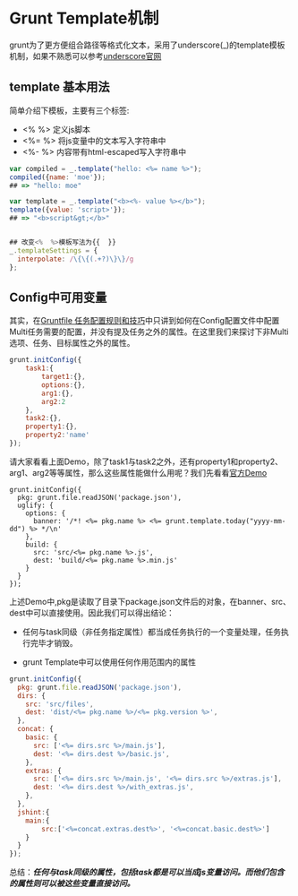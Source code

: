 # Grunt Template机制

grunt为了更方便组合路径等格式化文本，采用了underscore(_)的template模板机制，如果不熟悉可以参考[underscore官网](http://underscorejs.org/#template)

## template 基本用法

简单介绍下模板，主要有三个标签:
+ <% %> 定义js脚本
+ <%= %> 将js变量中的文本写入字符串中
+ <%- %>  内容带有html-escaped写入字符串中

```javascript
var compiled = _.template("hello: <%= name %>");
compiled({name: 'moe'});
## => "hello: moe"

var template = _.template("<b><%- value %></b>");
template({value: 'script>'});
## => "<b>script&gt;</b>"


## 改变<%  %>模板写法为{{  }}
_.templateSettings = {
  interpolate: /\{\{(.+?)\}\}/g
};

```

## Config中可用变量

其实，在[Gruntfile 任务配置规则和技巧](config_rule_skill.md)中只讲到如何在Config配置文件中配置Multi任务需要的配置，并没有提及任务之外的属性。在这里我们来探讨下非Multi选项、任务、目标属性之外的属性。

```javascript
grunt.initConfig({
	task1:{
		target1:{},
		options:{},
		arg1:{},
		arg2:2
	},
	task2:{},
	property1:{},
	property2:'name'
});
```

请大家看看上面Demo，除了task1与task2之外，还有property1和property2、arg1、arg2等等属性，那么这些属性能做什么用呢？我们先看看[官方Demo](http://gruntjs.com/getting-started)

```
grunt.initConfig({
  pkg: grunt.file.readJSON('package.json'),
  uglify: {
    options: {
      banner: '/*! <%= pkg.name %> <%= grunt.template.today("yyyy-mm-dd") %> */\n'
    },
    build: {
      src: 'src/<%= pkg.name %>.js',
      dest: 'build/<%= pkg.name %>.min.js'
    }
  }
});

```

上述Demo中,pkg是读取了目录下package.json文件后的对象，在banner、src、dest中可以直接使用。因此我们可以得出结论：
+ 任何与task同级（非任务指定属性）都当成任务执行的一个变量处理，任务执行完毕才销毁。

+ grunt Template中可以使用任何作用范围内的属性

```javascript
grunt.initConfig({
  pkg: grunt.file.readJSON('package.json'),
  dirs: {
    src: 'src/files',
    dest: 'dist/<%= pkg.name %>/<%= pkg.version %>',
  },
  concat: {
    basic: {
      src: ['<%= dirs.src %>/main.js'],
      dest: '<%= dirs.dest %>/basic.js',
    },
    extras: {
      src: ['<%= dirs.src %>/main.js', '<%= dirs.src %>/extras.js'],
      dest: '<%= dirs.dest %>/with_extras.js',
    },
  },
  jshint:{
	main:{
		src:['<%=concat.extras.dest%>', '<%=concat.basic.dest%>']
	}
  }
});
```

总结：***任何与task同级的属性，包括task都是可以当成js变量访问。而他们包含的属性则可以被这些变量直接访问。***




